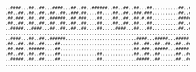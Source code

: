     ..####...##..##...####...##..##..######..##..##..##...##..........##..##...####...##..##...####...##..##..........######..#####....####...##..##...####...######...####...#####...##...##.
    .##..##..##..##..##..##..###.##....##....##..##..###.###..........##..##..##..##..##..##..##......##..##............##....##..##..##..##..###.##..##......##......##..##..##..##..###.###.
    .##.###..##..##..######..##.###....##....##..##..##.#.##..........######..##..##..##..##..##.###..######............##....#####...######..##.###...####...####....##..##..#####...##.#.##.
    .##..##..##..##..##..##..##..##....##....##..##..##...##..........##..##..##..##..##..##..##..##..##..##............##....##..##..##..##..##..##......##..##......##..##..##..##..##...##.
    ..#####...####...##..##..##..##....##.....####...##...##..........##..##...####....####....####...##..##............##....##..##..##..##..##..##...####...##.......####...##..##..##...##.
    ..........................................................................................................................................................................................
    ..####...##..##..######...........................####...#####...#####..                                                                                                                  
    .##..##..##..##....##............................##..##..##..##..##..##.                                                                                                                  
    .##.###..######....##............................##.###..#####...#####..                                                                                                                  
    .##..##..##..##....##..............##............##..##..##......##..##.                                                                                                                  
    ..#####..##..##....##..............##.............#####..##......##..##.                                                                                                                  
    ........................................................................                                                                                                                                                                                                                          
